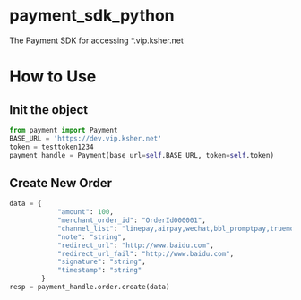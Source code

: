 # payment_sdk_python
The Payment SDK for accessing *.vip.ksher.net

# How to Use

## Init the object
```python
from payment import Payment
BASE_URL = 'https://dev.vip.ksher.net'
token = testtoken1234
payment_handle = Payment(base_url=self.BASE_URL, token=self.token)
```

## Create New Order
```python
data = {
            "amount": 100,
            "merchant_order_id": "OrderId000001",
            "channel_list": "linepay,airpay,wechat,bbl_promptpay,truemoney,ktbcard",
            "note": "string",
            "redirect_url": "http://www.baidu.com",
            "redirect_url_fail": "http://www.baidu.com",
            "signature": "string",
            "timestamp": "string"
        }
resp = payment_handle.order.create(data)
```
